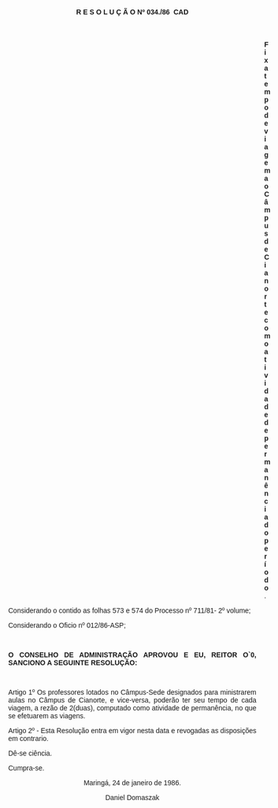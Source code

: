 <BODY>

<B><FONT FACE="Arial"><P ALIGN="CENTER">R E S O L U &Ccedil; &Atilde; O  Nº 034./86  CAD</P>
</B><P ALIGN="JUSTIFY"></P>
<P ALIGN="JUSTIFY">&nbsp;</P><DIR>
<DIR>
<DIR>
<DIR>
<DIR>
<DIR>
<DIR>
<DIR>
<DIR>
<DIR>
<DIR>
<DIR>
<DIR>

<B><P ALIGN="JUSTIFY">Fixa tempo de viagem ao C&acirc;mpus de Cianorte como atividade de perman&ecirc;ncia do per&iacute;odo</B>.</P>
<P ALIGN="JUSTIFY"></P></DIR>
</DIR>
</DIR>
</DIR>
</DIR>
</DIR>
</DIR>
</DIR>
</DIR>
</DIR>
</DIR>
</DIR>
</DIR>

<P ALIGN="JUSTIFY">Considerando o contido as folhas 573 e 574 do Processo nº 711/81- 2º volume;</P>
<P ALIGN="JUSTIFY">Considerando o Oficio nº 012/86-ASP;</P>
<P ALIGN="JUSTIFY"></P>
<P ALIGN="JUSTIFY">&nbsp;</P>
<B><P ALIGN="JUSTIFY">O CONSELHO DE ADMINISTRA&Ccedil;&Atilde;O APROVOU E EU, REITOR O`0, SANCIONO A SEGUINTE RESOLU&Ccedil;&Atilde;O:</P>
</B><P ALIGN="JUSTIFY"></P>
<P ALIGN="JUSTIFY">&nbsp;</P>
<P ALIGN="JUSTIFY">Artigo 1º   Os professores lotados no C&acirc;mpus-Sede designados para ministrarem aulas no C&acirc;mpus de Cianorte, e vice-versa, poder&atilde;o ter seu tempo de cada viagem, a rez&atilde;o de 2(duas), computado como atividade de perman&ecirc;ncia, no que se efetuarem as viagens.</P>
<P ALIGN="JUSTIFY">Artigo 2º - Esta Resolu&ccedil;&atilde;o entra em vigor nesta data e revogadas as disposi&ccedil;&otilde;es em contrario.</P>
<P ALIGN="JUSTIFY">D&ecirc;-se ci&ecirc;ncia.</P>
<P ALIGN="JUSTIFY">Cumpra-se.</P>
<P ALIGN="JUSTIFY"></P>
<P ALIGN="CENTER">Maring&aacute;, 24 de janeiro de 1986.</P>
<P ALIGN="CENTER"></P>
<P ALIGN="CENTER">Daniel Domaszak</P>
<P ALIGN="JUSTIFY"></P></FONT></BODY>
